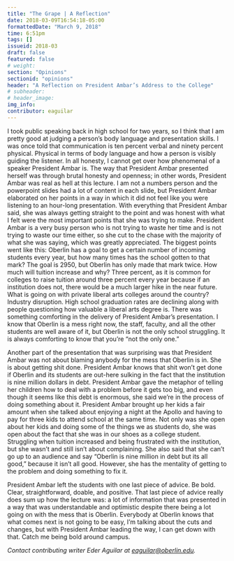 ```yaml
---
title: "The Grape | A Reflection"
date: 2018-03-09T16:54:18-05:00
formattedDate: "March 9, 2018"
time: 6:51pm
tags: []
issueid: 2018-03
draft: false
featured: false
# weight: 
section: "Opinions"
sectionid: "opinions"
header: "A Reflection on President Ambar’s Address to the College"
# subheader:
# header_image: 
img_info: 
contributor: eaguilar
---
```

I took public speaking back in high school for two years, so I think that I am pretty good at judging a person’s body language and presentation skills. I was once told that communication is ten percent verbal and ninety percent physical. Physical in terms of body language and how a person is visibly guiding the listener. In all honesty, I cannot get over how phenomenal of a speaker President Ambar is. The way that President Ambar presented herself was through brutal honesty and openness; in other words, President Ambar was real as hell at this lecture. I am not a numbers person and the powerpoint slides had a lot of content in each slide, but President Ambar elaborated on her points in a way in which it did not feel like you were listening to an hour-long presentation. With everything that President Ambar said, she was always getting straight to the point and was honest with what I felt were the most important points that she was trying to make. President Ambar is a very busy person who is not trying to waste her time and is not trying to waste our time either, so she cut to the chase with the majority of what she was saying, which was greatly appreciated. The biggest points went like this: Oberlin has a goal to get a certain number of incoming students every year, but how many times has the school gotten to that mark? The goal is 2950, but Oberlin has only made that mark twice. How much will tuition increase and why? Three percent, as it is common for colleges to raise tuition around three percent every year because if an institution does not, there would be a much larger hike in the near future. What is going on with private liberal arts colleges around the country? Industry disruption. High school graduation rates are declining along with people questioning how valuable a liberal arts degree is. There was something comforting in the delivery of President Ambar’s presentation. I know that Oberlin is a mess right now, the staff, faculty, and all the other students are well aware of it, but Oberlin is not the only school struggling. It is always comforting to know that you’re “not the only one.”

Another part of the presentation that was surprising was that President Ambar was not about blaming anybody for the mess that Oberlin is in. She is about getting shit done. President Ambar knows that shit won’t get done if Oberlin and its students are out-here sulking in the fact that the institution is nine million dollars in debt. President Ambar gave the metaphor of telling her children how to deal with a problem before it gets too big, and even though it seems like this debt is enormous, she said we’re in the process of doing something about it. President Ambar brought up her kids a fair amount when she talked about enjoying a night at the Apollo and having to pay for three kids to attend school at the same time. Not only was she open about her kids and doing some of the things we as students do, she was open about the fact that she was in our shoes as a college student. Struggling when tuition increased and being frustrated with the institution, but she wasn’t and still isn’t about complaining. She also said that she can’t go up to an audience and say “Oberlin is nine million in debt but its all good,” because it isn’t all good. However, she has the mentality of getting to the problem and doing something to fix it. 

President Ambar left the students with one last piece of advice. Be bold. Clear, straightforward, doable, and positive. That last piece of advice really does sum up how the lecture was: a lot of information that was presented in a way that was understandable and optimistic despite there being a lot going on with the mess that is Oberlin. Everybody at Oberlin knows that what comes next is not going to be easy, I’m talking about the cuts and changes, but with President Ambar leading the way, I can get down with that. Catch me being bold around campus. 

*Contact contributing writer Eder Aguilar at eaguilar@oberlin.edu.*
